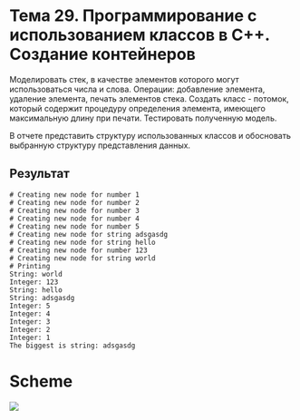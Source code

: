 # Тема 29. Программирование с использованием классов в С++. Создание контейнеров

Моделировать стек, в качестве элементов которого могут использоваться числа и слова. Операции: добавление элемента, удаление элемента, печать элементов стека. Создать класс - потомок, который содержит процедуру определения элемента, имеющего максимальную длину при печати. Тестировать полученную модель.

В отчете представить структуру использованных классов и обосновать выбранную структуру представления данных.


## Результат

```
# Creating new node for number 1
# Creating new node for number 2
# Creating new node for number 3
# Creating new node for number 4
# Creating new node for number 5
# Creating new node for string adsgasdg
# Creating new node for string hello
# Creating new node for number 123
# Creating new node for string world
# Printing
String: world
Integer: 123
String: hello
String: adsgasdg
Integer: 5
Integer: 4
Integer: 3
Integer: 2
Integer: 1
The biggest is string: adsgasdg
```

# Scheme

![](sources/scheme.png)
